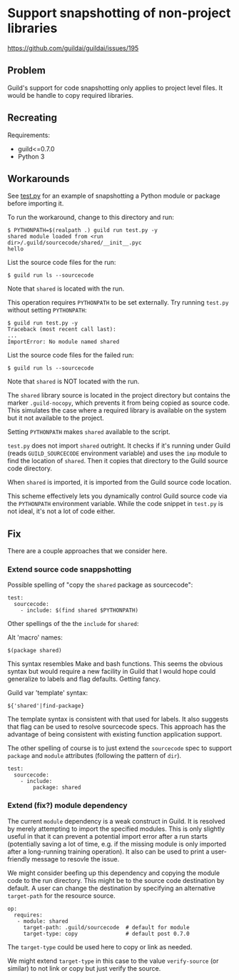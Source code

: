 # Support snapshotting of non-project libraries

https://github.com/guildai/guildai/issues/195

## Problem

Guild's support for code snapshotting only applies to project level
files. It would be handle to copy required libraries.

## Recreating

Requirements:

- guild<=0.7.0
- Python 3

## Workarounds

See [test.py](test.py) for an example of snapshotting a Python module
or package before importing it.

To run the workaround, change to this directory and run:

    $ PYTHONPATH=$(realpath .) guild run test.py -y
    shared module loaded from <run dir>/.guild/sourcecode/shared/__init__.pyc
    hello

List the source code files for the run:

    $ guild run ls --sourcecode

Note that `shared` is located with the run.

This operation requires `PYTHONPATH` to be set externally. Try running
`test.py` without setting `PYTHONPATH`:

    $ guild run test.py -y
    Traceback (most recent call last):
    ...
    ImportError: No module named shared

List the source code files for the failed run:

    $ guild run ls --sourcecode

Note that `shared` is NOT located with the run.

The `shared` library source is located in the project directory but
contains the marker `.guild-nocopy`, which prevents it from being
copied as source code. This simulates the case where a required
library is available on the system but it not available to the
project.

Setting `PYTHONPATH` makes `shared` available to the script.

`test.py` does not import `shared` outright. It checks if it's running
under Guild (reads `GUILD_SOURCECODE` environment variable) and uses
the `imp` module to find the location of `shared`. Then it copies that
directory to the Guild source code directory.

When `shared` is imported, it is imported from the Guild source code
location.

This scheme effectively lets you dynamically control Guild source code
via the `PYTHONPATH` environment variable. While the code snippet in
`test.py` is not ideal, it's not a lot of code either.

## Fix

There are a couple approaches that we consider here.

### Extend source code snappshotting

Possible spelling of "copy the `shared` package as sourcecode":

```
test:
  sourcecode:
    - include: $(find shared $PYTHONPATH)

```

Other spellings of the the `include` for `shared`:

Alt 'macro' names:

    $(package shared)

This syntax resembles Make and bash functions. This seems the obvious
syntax but would require a new facility in Guild that I would hope
could generalize to labels and flag defaults. Getting fancy.

Guild var 'template' syntax:

    ${'shared'|find-package}

The template syntax is consistent with that used for labels. It also
suggests that flag can be used to resolve sourcecode specs. This
approach has the advantage of being consistent with existing function
application support.

The other spelling of course is to just extend the `sourcecode` spec
to support `package` and `module` attributes (following the pattern of
`dir`).

```
test:
  sourcecode:
    - include:
        package: shared
```

### Extend (fix?) module dependency

The current `module` dependency is a weak construct in Guild. It is
resolved by merely attempting to import the specified modules. This is
only slightly useful in that it can prevent a potential import error
after a run starts (potentially saving a lot of time, e.g. if the
missing module is only imported after a long-running training
operation). It also can be used to print a user-friendly message to
resovle the issue.

We might consider beefing up this dependency and copying the module
code to the run directory. This might be to the source code
destination by default. A user can change the destination by
specifying an alternative `target-path` for the resource source.

```
op:
  requires:
   - module: shared
     target-path: .guild/sourcecode  # default for module
     target-type: copy               # default post 0.7.0
```

The `target-type` could be used here to copy or link as needed.

We might extend `target-type` in this case to the value
`verify-source` (or similar) to not link or copy but just verify the
source.
